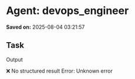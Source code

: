 # Agent: devops_engineer
**Saved on:** 2025-08-04 03:21:57

## Task
Output

❌ No structured result
Error: Unknown error

